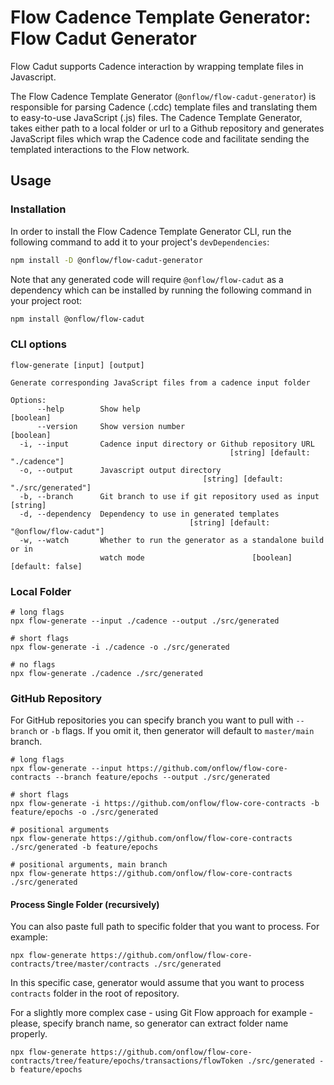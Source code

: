 # Flow Cadence Template Generator: Flow Cadut Generator

Flow Cadut supports Cadence interaction by wrapping template files in Javascript.

The Flow Cadence Template Generator (`@onflow/flow-cadut-generator`) is responsible for parsing Cadence (.cdc) template files and translating them to easy-to-use JavaScript (.js) files. The Cadence Template Generator, takes either path to a local folder or url to a Github repository and generates JavaScript files which wrap the Cadence code and facilitate sending the templated interactions to the Flow network.

## Usage

### Installation

In order to install the Flow Cadence Template Generator CLI, run the following command to add it to your project's `devDependencies`:

```bash
npm install -D @onflow/flow-cadut-generator
```

Note that any generated code will require `@onflow/flow-cadut` as a dependency which can be installed by running the following command in your project root:

```bash
npm install @onflow/flow-cadut
```

### CLI options
```
flow-generate [input] [output]

Generate corresponding JavaScript files from a cadence input folder

Options:
      --help        Show help                                          [boolean]
      --version     Show version number                                [boolean]
  -i, --input       Cadence input directory or Github repository URL
                                                 [string] [default: "./cadence"]
  -o, --output      Javascript output directory
                                           [string] [default: "./src/generated"]
  -b, --branch      Git branch to use if git repository used as input   [string]
  -d, --dependency  Dependency to use in generated templates
                                        [string] [default: "@onflow/flow-cadut"]
  -w, --watch       Whether to run the generator as a standalone build or in
                    watch mode                        [boolean] [default: false]
```

### Local Folder
```
# long flags
npx flow-generate --input ./cadence --output ./src/generated

# short flags
npx flow-generate -i ./cadence -o ./src/generated

# no flags
npx flow-generate ./cadence ./src/generated
```

### GitHub Repository
For GitHub repositories you can specify branch you want to pull with `--branch` or `-b` flags. If you omit it, then generator
will default to `master/main` branch.
```
# long flags
npx flow-generate --input https://github.com/onflow/flow-core-contracts --branch feature/epochs --output ./src/generated

# short flags
npx flow-generate -i https://github.com/onflow/flow-core-contracts -b feature/epochs -o ./src/generated

# positional arguments
npx flow-generate https://github.com/onflow/flow-core-contracts ./src/generated -b feature/epochs

# positional arguments, main branch
npx flow-generate https://github.com/onflow/flow-core-contracts ./src/generated
```
#### Process Single Folder (recursively)
You can also paste full path to specific folder that you want to process. For example:
```
npx flow-generate https://github.com/onflow/flow-core-contracts/tree/master/contracts ./src/generated
```
In this specific case, generator would assume that you want to process `contracts` folder in the root of repository.

For a slightly more complex case - using Git Flow approach for example - please, specify branch name, so generator can 
extract folder name properly.
```
npx flow-generate https://github.com/onflow/flow-core-contracts/tree/feature/epochs/transactions/flowToken ./src/generated -b feature/epochs
```
